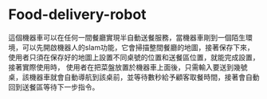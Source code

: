 # Food-delivery-robot
這個機器車可以在任何一間餐廳實現半自動送餐服務，當機器車剛到一個陌生環境，可以先開啟機器人的slam功能，它會掃描整間餐廳的地圖，接著保存下來，使用者只須在保存好的地圖上設置不同桌號的位置和送餐區位置，就能完成設置，接著實際使用時， 使用者在把菜盤放置於機器車上面後，只需輸入要送到幾號桌，該機器車就會自動導航到該桌前，並等待數秒給予顧客取餐時間，接著會自動回到送餐區等待下一步指令。

